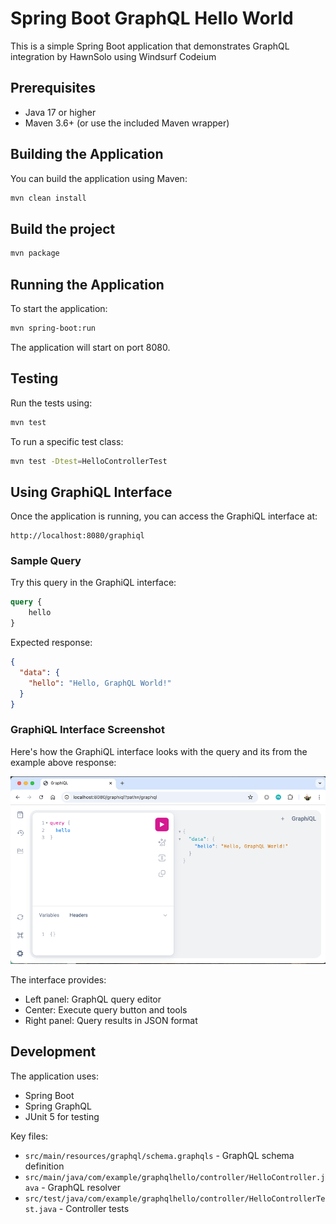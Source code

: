 # Spring Boot GraphQL Hello World

This is a simple Spring Boot application that demonstrates GraphQL integration by HawnSolo using Windsurf Codeium 

## Prerequisites

- Java 17 or higher
- Maven 3.6+ (or use the included Maven wrapper)

## Building the Application

You can build the application using Maven:

```bash
mvn clean install
```

## Build the project

```bash
mvn package
```

## Running the Application

To start the application:

```bash
mvn spring-boot:run
```

The application will start on port 8080.

## Testing

Run the tests using:

```bash
mvn test
```

To run a specific test class:

```bash
mvn test -Dtest=HelloControllerTest
```

## Using GraphiQL Interface

Once the application is running, you can access the GraphiQL interface at:

```
http://localhost:8080/graphiql
```

### Sample Query

Try this query in the GraphiQL interface:

```graphql
query {
    hello
}
```

Expected response:
```json
{
  "data": {
    "hello": "Hello, GraphQL World!"
  }
}
```

### GraphiQL Interface Screenshot

Here's how the GraphiQL interface looks with the query and its from the example above response:

![GraphiQL Interface][def]

The interface provides:
- Left panel: GraphQL query editor
- Center: Execute query button and tools
- Right panel: Query results in JSON format

## Development

The application uses:
- Spring Boot
- Spring GraphQL
- JUnit 5 for testing

Key files:
- `src/main/resources/graphql/schema.graphqls` - GraphQL schema definition
- `src/main/java/com/example/graphqlhello/controller/HelloController.java` - GraphQL resolver
- `src/test/java/com/example/graphqlhello/controller/HelloControllerTest.java` - Controller tests


[def]: docs/graphiql-interface.png